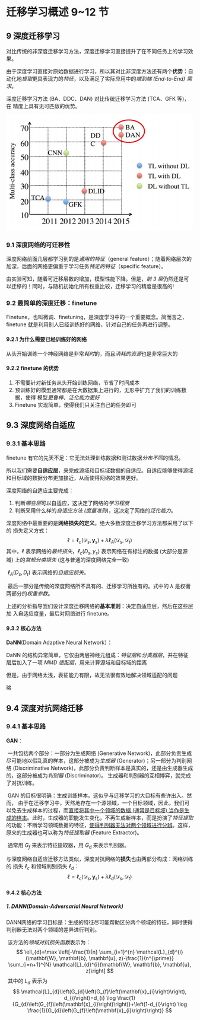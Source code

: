# 迁移学习概述 9~12 节

## 9 深度迁移学习

对比传统的非深度迁移学习方法，深度迁移学习直接提升了在不同任务上的学习效果。

由于深度学习直接对原始数据进行学习，所以其对比非深度方法还有两个**优势**：自动化地*提取*更具表现力的*特征*，以及满足了实际应用中的*端到端 (End-to-End) 需求*。

深度迁移学习方法 (BA、DDC、DAN) 对比传统迁移学习方法 (TCA、GFK 等)，在 精度上具有无可匹敌的优势。

![image-20210417200447309](doc/image-20210417200447309.png)

### 9.1 深度网络的可迁移性

深度网络前面几层都学习到的是*通用的特征*（general feature）；随着网络层次的加深，后面的网络更偏重于学习任务*特定的特征*（specific feature）。

由实验可知，随着可迁移层数的增加，模型性能下降。但是，*前 3 层*仍然还是可以迁移的！同时，与随机初始化所有权重比较，迁移学习的精度是很高的!

### 9.2 最简单的深度迁移：finetune

Finetune，也叫微调、finetuning，是深度学习中的一个重要概念。简而言之，finetune 就是利用别人已经训练好的网络，针对自己的任务再进行调整。

#### 9.2.1 为什么需要已经训练好的网络

从头开始训练一个神经网络是非常*耗时*的，而且*消耗的资源*也是非常巨大的

#### 9.2.2 finetune 的优势

1. 不需要针对新任务从头开始训练网络，节省了时间成本
2. 预训练好的模型通常都是在大数据集上进行的，无形中扩充了我们的训练数据，使得 模型*更鲁棒*、*泛化能力更好*
3. Finetune 实现简单，使得我们只关注自己的任务即可

## 9.3 深度网络自适应

### 9.3.1 基本思路

finetune 有它的先天不足：它无法处理训练数据和测试数据*分布不同*的情况。

所以我们需要**自适应层**，来完成源域和目标域数据的自适应。自适应能够使得源域和目标域的数据分布更加接近，从而使得网络的效果更好。

深度网络的自适应主要完成：

1. 判断*哪些层*可以自适应，这决定了网络的*学习程度*
2. 判断采用什么样的*自适应方法 (度量准则*)，这决定了网络的*泛化能力*。

深度网络中最重要的是**网络损失的定义**。绝大多数深度迁移学习方法都采用了以下的 损失定义方式：
$$
\ell=\ell_{c}\left(\mathcal{D}_{s}, \mathbf{y}_{s}\right)+\lambda \ell_{A}\left(\mathcal{D}_{s}, \mathcal{D}_{t}\right)
$$
​		其中，ℓ 表示网络的*最终损失*，$ℓ_c(D_s, y_s)$ 表示网络在有标注的数据 (大部分是源域) 上的*常规分类损失* (这与普通的深度网络完全一致)

​		$ℓ_A(D_s, D_t)$ 表示网络的*自适应损失*。

​		最后一部分是传统的深度网络所不具有的、迁移学习所独有的。式中的 $λ$ 是权衡两部分的*权重参数*。

上述的分析指导我们设计深度迁移网络的**基本准则**：决定自适应层，然后在这些层加 入自适应度量，最后对网络进行 finetune。

#### 9.3.2 核心方法

**DaNN**(Domain Adaptive Neural Network）：

DaNN 的结构异常简单，它仅由两层神经元组成：*特征层*和*分类器层*，并在特征层后加入了一项 *MMD 适配层*，用来计算源域和目标域的距离

但是，由于网络太浅，表征能力有限，故无法很有效地解决领域适配的问题

略

## 9.4 深度对抗网络迁移

### 9.4.1 基本思路

**GAN**：

​		一共包括两个部分：一部分为生成网络 (Generative Network)，此部分负责生成尽可能地以假乱真的样本，这部分被成为*生成器* (Generator)；另一部分为判别网络 (Discriminative Network)，此部分负责判断样本是真实的，还是由生成器生成的，这部分被成为*判别器* (Discriminator)。 生成器和判别器的互相博弈，就完成了对抗训练。

​		GAN 的目标很明确：生成训练样本。这似乎与迁移学习的大目标有些许出入。然而， 由于在迁移学习中，天然地存在一个源领域，一个目标领域，因此，我们可以免去生成样本的过程，而<u>直接将其中一个领域的数据 (通常是目标域) 当作是生成的样本</u>。此时，生成器的职能发生变化，不再生成新样本，而是扮演了*特征提取*的功能：不断学习领域数据的特征，<u>使得判别器无法对两个领域进行分辨</u>。这样，原来的生成器也可以称为*特征提取器* (Feature Extractor)。

​		通常用 $G_f$ 来表示特征提取器，用 $G_d$ 来表示判别器。

​		与深度网络自适应迁移方法类似，深度对抗网络的**损失**也由两部分构成：网络训练的 损失 $ℓ_c$ 和领域判别损失 $ℓ_d$：
$$
\ell=\ell_{c}\left(\mathcal{D}_{s}, \mathbf{y}_{s}\right)+\lambda \ell_{d}\left(\mathcal{D}_{s}, \mathcal{D}_{t}\right)
$$

#### 9.4.2 核心方法

##### 1. **DANN**(Domain-Adversarial Neural Network)

​		DANN网络的学习目标是：生成的特征尽可能帮助区分两个领域的特征，同时使得判别器无法对两个领域的差异进行判别。

​		该方法的*领域对抗损失函数*表示为：
$$
\ell_{d}=\max \left[-\frac{1}{n} \sum_{i=1}^{n} \mathcal{L}_{d}^{i}(\mathbf{W}, \mathbf{b}, \mathbf{u}, z)-\frac{1}{n^{\prime}} \sum_{i=n+1}^{N} \mathcal{L}_{d}^{i}(\mathbf{W}, \mathbf{b}, \mathbf{u}, z)\right]
$$
​		其中的 $L_d$ 表示为
$$
\mathcal{L}_{d}\left(G_{d}\left(G_{f}\left(\mathbf{x}_{i}\right)\right), d_{i}\right)=d_{i} \log \frac{1}{G_{d}\left(G_{f}\left(\mathbf{x}_{i}\right)\right)}+\left(1-d_{i}\right) \log \frac{1}{G_{d}\left(G_{f}\left(\mathbf{x}_{i}\right)\right)}
$$